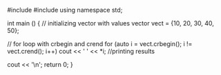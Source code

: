 #include <iostream> 
#include <vector> 
using namespace std; 
  
int main () 
{ 
  // initializing vector with values 
  vector<int> vect = {10, 20, 30, 40, 50}; 
  
  // for loop with crbegin and crend 
  for (auto i = vect.crbegin(); i != vect.crend(); i++) 
    cout << ' ' << *i;  //printing results 
   
  cout << '\n'; 
  return 0; 
} 
